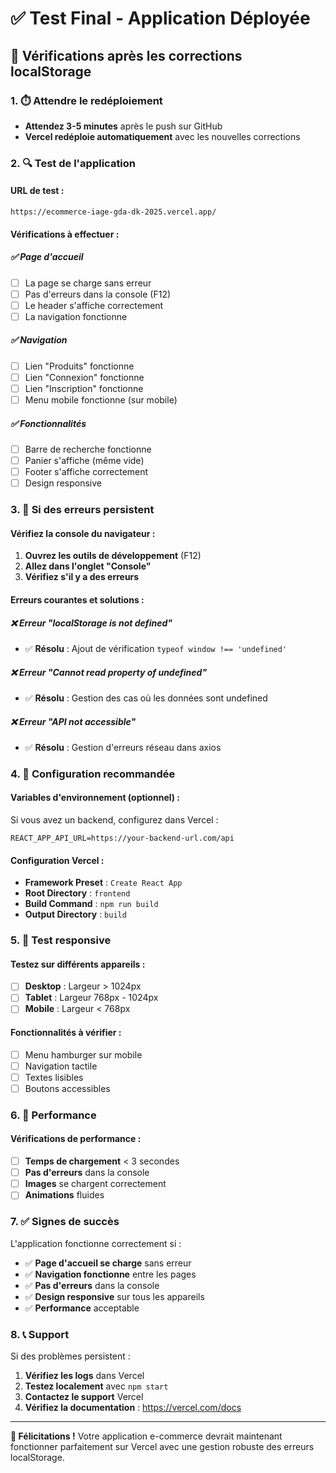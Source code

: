 # ✅ Test Final - Application Déployée

## 🎯 Vérifications après les corrections localStorage

### 1. ⏱️ Attendre le redéploiement
- **Attendez 3-5 minutes** après le push sur GitHub
- **Vercel redéploie automatiquement** avec les nouvelles corrections

### 2. 🔍 Test de l'application

#### URL de test :
```
https://ecommerce-iage-gda-dk-2025.vercel.app/
```

#### Vérifications à effectuer :

##### ✅ Page d'accueil
- [ ] La page se charge sans erreur
- [ ] Pas d'erreurs dans la console (F12)
- [ ] Le header s'affiche correctement
- [ ] La navigation fonctionne

##### ✅ Navigation
- [ ] Lien "Produits" fonctionne
- [ ] Lien "Connexion" fonctionne
- [ ] Lien "Inscription" fonctionne
- [ ] Menu mobile fonctionne (sur mobile)

##### ✅ Fonctionnalités
- [ ] Barre de recherche fonctionne
- [ ] Panier s'affiche (même vide)
- [ ] Footer s'affiche correctement
- [ ] Design responsive

### 3. 🐛 Si des erreurs persistent

#### Vérifiez la console du navigateur :
1. **Ouvrez les outils de développement** (F12)
2. **Allez dans l'onglet "Console"**
3. **Vérifiez s'il y a des erreurs**

#### Erreurs courantes et solutions :

##### ❌ Erreur "localStorage is not defined"
- ✅ **Résolu** : Ajout de vérification `typeof window !== 'undefined'`

##### ❌ Erreur "Cannot read property of undefined"
- ✅ **Résolu** : Gestion des cas où les données sont undefined

##### ❌ Erreur "API not accessible"
- ✅ **Résolu** : Gestion d'erreurs réseau dans axios

### 4. 🎯 Configuration recommandée

#### Variables d'environnement (optionnel) :
Si vous avez un backend, configurez dans Vercel :
```env
REACT_APP_API_URL=https://your-backend-url.com/api
```

#### Configuration Vercel :
- **Framework Preset** : `Create React App`
- **Root Directory** : `frontend`
- **Build Command** : `npm run build`
- **Output Directory** : `build`

### 5. 📱 Test responsive

#### Testez sur différents appareils :
- [ ] **Desktop** : Largeur > 1024px
- [ ] **Tablet** : Largeur 768px - 1024px
- [ ] **Mobile** : Largeur < 768px

#### Fonctionnalités à vérifier :
- [ ] Menu hamburger sur mobile
- [ ] Navigation tactile
- [ ] Textes lisibles
- [ ] Boutons accessibles

### 6. 🚀 Performance

#### Vérifications de performance :
- [ ] **Temps de chargement** < 3 secondes
- [ ] **Pas d'erreurs** dans la console
- [ ] **Images** se chargent correctement
- [ ] **Animations** fluides

### 7. ✅ Signes de succès

L'application fonctionne correctement si :
- ✅ **Page d'accueil se charge** sans erreur
- ✅ **Navigation fonctionne** entre les pages
- ✅ **Pas d'erreurs** dans la console
- ✅ **Design responsive** sur tous les appareils
- ✅ **Performance** acceptable

### 8. 📞 Support

Si des problèmes persistent :
1. **Vérifiez les logs** dans Vercel
2. **Testez localement** avec `npm start`
3. **Contactez le support** Vercel
4. **Vérifiez la documentation** : https://vercel.com/docs

---

**🎉 Félicitations !** Votre application e-commerce devrait maintenant fonctionner parfaitement sur Vercel avec une gestion robuste des erreurs localStorage. 